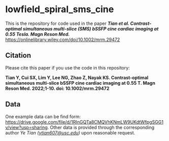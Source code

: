 # lowfield_spiral_sms_cine
This is the repository for code used in the paper ***Tian et al. Contrast-optimal simultaneous multi-slice (SMS) bSSFP cine cardiac imaging at 0.55 Tesla. Magn Reson Med.*** https://onlinelibrary.wiley.com/doi/10.1002/mrm.29472 

## Citation
Please cite this paper if you use the code in this repository:

**Tian Y, Cui SX, Lim Y, Lee NG, Zhao Z, Nayak KS. Contrast-optimal simultaneous multi-slice bSSFP cine cardiac imaging at 0.55 T. Magn Reson Med. 2022;1-10. doi: 10.1002/mrm.29472**

## Data
One example data can be find form: https://drive.google.com/file/d/1RInGQTa8CMQVhKNmLW9UKdtWfpgSGG1v/view?usp=sharing. Other data is provided through the corresponding author *Ye Tian (ytian607@usc.edu)* upon reasonable request.
